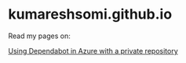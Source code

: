 # kumareshsomi.github.io

Read my pages on:

[Using Dependabot in Azure with a private repository](pages/using-dependabot-in-azure-with-private-repository)